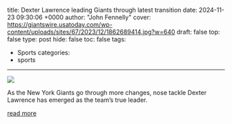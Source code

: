 title: Dexter Lawrence leading Giants through latest transition
date: 2024-11-23 09:30:06 +0000
author: "John Fennelly"
cover: https://giantswire.usatoday.com/wp-content/uploads/sites/67/2023/12/1862689414.jpg?w=640
draft: false
top: false
type: post
hide: false
toc: false
tags:
  - Sports
categories:
  - sports
---

![](https://giantswire.usatoday.com/wp-content/uploads/sites/67/2023/12/1862689414.jpg?w=640)

As the New York Giants go through more changes, nose tackle Dexter Lawrence has emerged as the team’s true leader.

[read more](https://giantswire.usatoday.com/2024/11/23/dexter-lawrence-leading-new-york-giants-through-latest-transition/)
